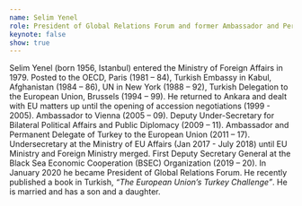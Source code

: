 ```yaml
---
name: Selim Yenel
role: President of Global Relations Forum and former Ambassador and Permanent Delegate of Turkey to the European Union (2011–17)
keynote: false
show: true
---
```


Selim Yenel (born 1956, Istanbul) entered the Ministry of Foreign Affairs in 1979. Posted to the OECD, Paris (1981 – 84), Turkish Embassy in Kabul, Afghanistan (1984 – 86), UN in New York (1988 – 92), Turkish Delegation to the European Union, Brussels (1994 – 99). He returned to Ankara and dealt with EU matters up until the opening of accession negotiations (1999 - 2005). Ambassador to Vienna (2005 – 09). Deputy Under-Secretary for Bilateral Political Affairs and Public Diplomacy (2009 – 11). Ambassador and Permanent Delegate of Turkey to the European Union (2011 – 17). Undersecretary at the Ministry of EU Affairs (Jan 2017 - July 2018) until EU Ministry and Foreign Ministry merged. First Deputy Secretary General at the Black Sea Economic Cooperation (BSEC) Organization (2019 – 20). In January 2020 he became President of Global Relations Forum. He recently published a book in Turkish, _“The European Union’s Turkey Challenge”_. He is married and has a son and a daughter.